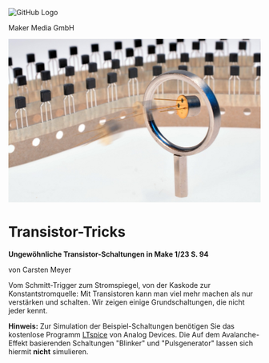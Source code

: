![GitHub Logo](http://www.heise.de/make/icons/make_logo.png)

Maker Media GmbH


![Aufmacher](https://github.com/MakeMagazinDE/Transistor-Tricks/blob/main/aufm_gh.jpg)

# Transistor-Tricks

**Ungewöhnliche Transistor-Schaltungen in Make 1/23 S. 94**

von Carsten Meyer

Vom Schmitt-Trigger zum Stromspiegel, von der Kaskode zur Konstantstromquelle: Mit Transistoren kann man viel mehr machen als nur verstärken und schalten. Wir zeigen einige Grundschaltungen, die nicht jeder kennt.

**Hinweis:** Zur Simulation der Beispiel-Schaltungen benötigen Sie das kostenlose Programm [LTspice](https://www.analog.com/en/design-center/design-tools-and-calculators/ltspice-simulator.html) von Analog Devices. Die Auf dem Avalanche-Effekt basierenden Schaltungen "Blinker" und "Pulsgenerator" lassen sich hiermit **nicht** simulieren.

